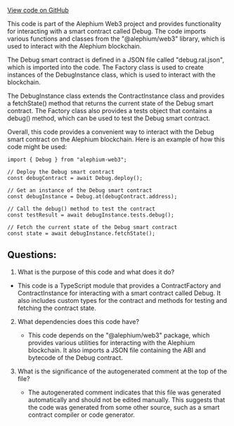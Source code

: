 [View code on GitHub](https://github.com/alephium/alephium-web3/artifacts/ts/Debug.ts)

This code is part of the Alephium Web3 project and provides functionality for interacting with a smart contract called Debug. The code imports various functions and classes from the "@alephium/web3" library, which is used to interact with the Alephium blockchain. 

The Debug smart contract is defined in a JSON file called "debug.ral.json", which is imported into the code. The Factory class is used to create instances of the DebugInstance class, which is used to interact with the blockchain. 

The DebugInstance class extends the ContractInstance class and provides a fetchState() method that returns the current state of the Debug smart contract. The Factory class also provides a tests object that contains a debug() method, which can be used to test the Debug smart contract. 

Overall, this code provides a convenient way to interact with the Debug smart contract on the Alephium blockchain. Here is an example of how this code might be used:

```
import { Debug } from "alephium-web3";

// Deploy the Debug smart contract
const debugContract = await Debug.deploy();

// Get an instance of the Debug smart contract
const debugInstance = Debug.at(debugContract.address);

// Call the debug() method to test the contract
const testResult = await debugInstance.tests.debug();

// Fetch the current state of the Debug smart contract
const state = await debugInstance.fetchState();
```
## Questions: 
 1. What is the purpose of this code and what does it do?
   - This code is a TypeScript module that provides a ContractFactory and ContractInstance for interacting with a smart contract called Debug. It also includes custom types for the contract and methods for testing and fetching the contract state.

2. What dependencies does this code have?
   - This code depends on the "@alephium/web3" package, which provides various utilities for interacting with the Alephium blockchain. It also imports a JSON file containing the ABI and bytecode of the Debug contract.

3. What is the significance of the autogenerated comment at the top of the file?
   - The autogenerated comment indicates that this file was generated automatically and should not be edited manually. This suggests that the code was generated from some other source, such as a smart contract compiler or code generator.